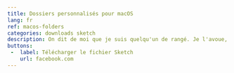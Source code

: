 ```yaml
---
title: Dossiers personnalisés pour macOS
lang: fr
ref: macos-folders
categories: downloads sketch
description: On dit de moi que je suis quelqu'un de rangé. Je l'avoue, j'aime bien quand tout est à sa place. C'est pourquoi j'ai designé ce pack d'icônes de dossiers entièrement modifiables dans Sketch. Vous aussi pouvez maintenant créer votre propre dossier et l'utiliser pour trier vos fichiers! Si vous aimez, n'hésitez pas à partager! Pour un usage commercial, simplement me le demander!
buttons:
 -  label: Télécharger le fichier Sketch
    url: facebook.com
---
```

